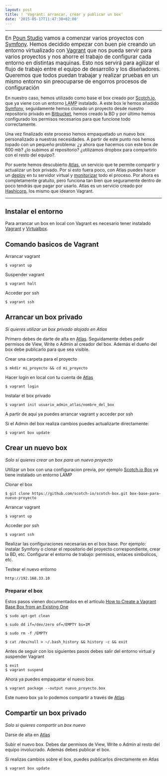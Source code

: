 ```yaml
---
layout: post
title: ! 'Vagrant: arrancar, crear y publicar un box'
date: '2015-05-17T11:47:30+02:00'
---
```


***

<big>En [Poun Studio](http://www.pounstudio.com) vamos a comenzar varios proyectos con [Symfony](http://www.symfony.com). Hemos decidido empezar con buen pie
creando un entorno virtualizado con [Vagrant](https://www.vagrantup.com/) que nos pueda servir para varios proyectos y nos ahorre el trabajo de configurar cada entorno en distintas maquinas. Esto nos servirá para agilizar el flujo de trabajo entre el equipo de desarrollo y los diseñadores. Queremos que todos puedan trabajar y realizar pruebas en un mismo entorno sin preocuparse de engorros procesos de configuración</big>

En nuestro caso, hemos utilizado como base el box creado por [Scotch.io](https://box.scotch.io/), que ya viene con un entorno <abbr title="Linux, Apache, MySQL, Linux">LAMP</abbr> instalado.
A este box le hemos añadido [Symfony](http://www.symfony.com), seguidamente hemos clonado un proyecto desde nuestro repositorio privado en [Bitbucket](https://bitbucket.org/), hemos creado la BD y por último hemos configurado los permisos necesarios para que funcione todo correctamente.

Una vez finalizado este proceso hemos empaquetado un nuevo box personalizado a nuestras necesidades. A partir de este punto nos hemos topado con un pequeño problema: ¿y ahora que hacemos con este box de 600 mb? ¿lo subimos al repositorio? ¿utilizamos dropbox para compartirlo con el resto del equipo?.

Por suerte hemos descubierto [Atlas](https://atlas.hashicorp.com/), un servicio que te permite compartir y actualizar un box privado. Por si esto fuera poco, con Atlas puedes hacer un [deploy](https://atlas.hashicorp.com/features/deploy) en tu servidor virtual y [monitorizar](https://atlas.hashicorp.com/features/maintain) todo el proceso. Por ahora es completamente gratuito, pero funciona tan bien que seguramente dentro de poco tendrás que pagar por usarlo. Atlas es un servicio creado por [Hashicorp](https://www.hashicorp.com/), los mismo que idearon Vagrant.

***

## Instalar el entorno

Para arrancar un box en local con Vagrant es necesario tener instalado [Vagrant](https://www.vagrantup.com/downloads.html) y [Virtualbox](https://www.virtualbox.org/wiki/Downloads).

## Comando basicos de Vagrant

Arrancar vagrant

    $ vagrant up

Suspender vagrant

    $ vagrant halt

Acceder por ssh

    $ vagrant ssh

## Arrancar un box privado

_Si quieres utilizar un box privado alojado en Atlas_

Primero debes de darte de alta en [Atlas](https://atlas.hashicorp.com/). Seguidamente debes pedir permisos de View, Write o Admin al creador del box. Además el dueño del box debe publicarlo para que sea visible.

Crear una carpeta para el proyecto

    $ mkdir mi_proyecto && cd mi_proyecto

Hacer login en local con tu cuenta de [Atlas](https://atlas.hashicorp.com/)

    $ vagrant login

Instalar el box privado

    $ vagrant init usuario_admin_atlas/nombre_del_box

A partir de aqui ya puedes arrancar vagrant y acceder por ssh

Si el Admin del box realiza cambios puedes actualizarte directamente:

    $ vagrant box update

## Crear un nuevo box

_Solo si quieres crear un box para un nuevo proyecto_

Utilizar un box con una configuracion previa, por ejemplo [Scotch.io Box](https://box.scotch.io/) ya tiene instalado un entorno LAMP

Clonar el box

    $ git clone https://github.com/scotch-io/scotch-box.git box-base-para-nuevo-proyecto

Arrancar vagrant

    $ vagrant up

Acceder por ssh

    $ vagrant ssh

Realizar las configuraciones necesarias en el box base. Por ejemplo: instalar Symfony o clonar el repositorio del proyecto correspondiente, crear la BD, etc. Configurar el entorno de trabajo: permisos, enlaces simbolicos, etc.

Testear el nuevo entorno

    http://192.168.33.10

### Preparar el box

Estos pasos vienen documentados en el artículo [How to Create a Vagrant Base Box from an Existing One](https://scotch.io/tutorials/how-to-create-a-vagrant-base-box-from-an-existing-one)

    $ sudo apt-get clean

    $ sudo dd if=/dev/zero of=/EMPTY bs=1M

    $ sudo rm -f /EMPTY

    $ cat /dev/null > ~/.bash_history && history -c && exit

Antes de seguir con los siguientes pasos debes salir del entorno virtual y suspender Vagrant

    $ exit
    $ vagrant suspend

Ahora ya puedes empaquetar el nuevo box

    $ vagrant package --output nuevo_proyecto.box

Este nuevo box ya lo podemos compartir a través de [Atlas](https://atlas.hashicorp.com/)

## Compartir un box privado

_Solo si quieres compartir un box nuevo_

Darse de alta en [Atlas](https://atlas.hashicorp.com/)

Subir el nuevo box. Debes dar permisos de View, Write o Admin al resto del equipo involucrado. Además debes publicar el box.

Si realizas cambios sobre el box, puedes publicarlos directamente en Atlas

    $ vagrant box update


